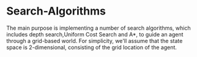 # Search-Algorithms
The main purpose is implementing a number of search algorithms, which includes depth search,Uniform Cost Search and A*, to guide an agent through a grid-based world. For simplicity, we'll assume that the state space is 2-dimensional, consisting of the grid location of the agent.
